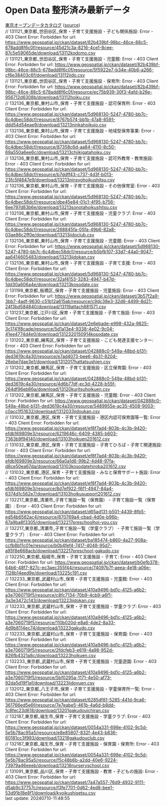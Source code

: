 # Open Data 整形済み最新データ  
[東京オープンデータカタログ](source/20240710-11:48:53-TokyoOpenDataCatalog.csv) \([source](https://catalog.data.metro.tokyo.lg.jp/csv/export)\)  
// 131121_東京都_世田谷区_保育・子育て支援施設 - 子ども関係施設: Error - 403 Client Error: Forbidden for url: https://www.geospatial.jp/ckan/dataset/82b439bf-98bc-46ce-88c5-678add8f6c0f/resource/45d21c3a-8216-4ce1-8cee-87c5e59065de/download/13112kodomo.csv  
// 131121_東京都_世田谷区_保育・子育て支援施設 - 児童館: Error - 403 Client Error: Forbidden for url: https://www.geospatial.jp/ckan/dataset/82b439bf-98bc-46ce-88c5-678add8f6c0f/resource/5f5922e7-b34e-40b6-a266-cf6e38403c6f/download/13112jido.csv  
// 131121_東京都_世田谷区_保育・子育て支援施設 - 保育所: Error - 403 Client Error: Forbidden for url: https://www.geospatial.jp/ckan/dataset/82b439bf-98bc-46ce-88c5-678add8f6c0f/resource/ec75b939-30f3-4afd-b26e-956712d6308b/download/13112hoiku.csv  
// 132136_東京都_東村山市_保育・子育て支援施設 - 認可保育所: Error - 403 Client Error: Forbidden for url: https://www.geospatial.jp/ckan/dataset/5d968130-5247-4780-bb7c-6c4dbec58dcf/resource/8767b574-bb1b-47a8-8591-ddd54d54eae9/download/13213ninkahoikujo.csv  
// 132136_東京都_東村山市_保育・子育て支援施設 - 地域型保育事業: Error - 403 Client Error: Forbidden for url: https://www.geospatial.jp/ckan/dataset/5d968130-5247-4780-bb7c-6c4dbec58dcf/resource/87358c6d-aa84-4110-8c50-69a550a6ee6c/download/13213chiikigatahoiku.csv  
// 132136_東京都_東村山市_保育・子育て支援施設 - 認可外教育・教育施設: Error - 403 Client Error: Forbidden for url: https://www.geospatial.jp/ckan/dataset/5d968130-5247-4780-bb7c-6c4dbec58dcf/resource/b7ddff43-c737-4d3f-b013-23fc5f4847e9/download/13213ninsyohoikushitsu.csv  
// 132136_東京都_東村山市_保育・子育て支援施設 - その他保育室: Error - 403 Client Error: Forbidden for url: https://www.geospatial.jp/ckan/dataset/5d968130-5247-4780-bb7c-6c4dbec58dcf/resource/dbe45e84-01c1-4f95-b756-6ee797d83b6e/download/13213sonotahoikushitsu.csv  
// 132136_東京都_東村山市_保育・子育て支援施設 - 児童クラブ: Error - 403 Client Error: Forbidden for url: https://www.geospatial.jp/ckan/dataset/5d968130-5247-4780-bb7c-6c4dbec58dcf/resource/268845fa-05fa-49b6-82a8-03ae86c2ff0e/download/13213jidoclub.csv  
// 132136_東京都_東村山市_保育・子育て支援施設 - 児童館: Error - 403 Client Error: Forbidden for url: https://www.geospatial.jp/ckan/dataset/5d968130-5247-4780-bb7c-6c4dbec58dcf/resource/b5bfb107-33d7-44a0-9047-aa6414605483/download/13213jidokan.csv  
// 132136_東京都_東村山市_保育・子育て支援施設 - 子育て支援: Error - 403 Client Error: Forbidden for url: https://www.geospatial.jp/ckan/dataset/5d968130-5247-4780-bb7c-6c4dbec58dcf/resource/32af4153-3283-4947-b47d-1dd30a606a4e/download/13213kosodate.csv  
// 131199_東京都_板橋区_保育・子育て支援施設 - 児童施設: Error - 403 Client Error: Forbidden for url: https://www.geospatial.jp/ckan/dataset/3b57f2a9-3bb7-4adf-9630-c51b12a615ab/resource/c9dc38e3-32d6-4499-8d21-24f3bd584840/download/13119attach681571.csv  
// 131237_東京都_江戸川区_保育・子育て支援施設 - 子育て施設: Error - 403 Client Error: Forbidden for url: https://www.geospatial.jp/ckan/dataset/2e6ebade-e998-432a-9825-3c1741f8cade/resource/5d1a13e4-9338-4e02-9c04-41ee4774d4e0/download/1312320150914kosodate.csv  
// 131202_東京都_練馬区_保育・子育て支援施設 - こども発達支援センター: Error - 403 Client Error: Forbidden for url: https://www.geospatial.jp/ckan/dataset/042888c0-549a-48bd-b131-ded3619c4a30/resource/e7ad4073-bee6-4b31-8204-26ebe7dae3e1/download/1312017hattatsushien.csv  
// 131202_東京都_練馬区_保育・子育て支援施設 - 区立保育園: Error - 403 Client Error: Forbidden for url: https://www.geospatial.jp/ckan/dataset/042888c0-549a-48bd-b131-ded3619c4a30/resource/4d6b77df-ec3d-4228-b55f-264df96eb66a/download/13120kuritsuhoikuen.csv  
// 131202_東京都_練馬区_保育・子育て支援施設 - 児童館: Error - 403 Client Error: Forbidden for url: https://www.geospatial.jp/ckan/dataset/042888c0-549a-48bd-b131-ded3619c4a30/resource/5489955e-ac35-4508-9003-c0acc1f51632/download/1312033jidoukan.csv  
// 131032_東京都_港区_保育・子育て支援施設 - 港区内認可保育園等一覧: Error - 403 Client Error: Forbidden for url: https://www.geospatial.jp/ckan/dataset/ef8f7ad4-803b-4c3b-9420-efdb169809e3/resource/6219646c-6409-4385-b603-7363b9f94140/download/13103hoikuen201612.csv  
// 131032_東京都_港区_保育・子育て支援施設 - 子育てひろば・子育て関連施設: Error - 403 Client Error: Forbidden for url: https://www.geospatial.jp/ckan/dataset/ef8f7ad4-803b-4c3b-9420-efdb169809e3/resource/66a0a1d6-99b2-4d48-97fa-d8ce50ea67da/download/13103kosodatehiroba201612.csv  
// 131032_東京都_港区_保育・子育て支援施設 - みなと保育サポート施設: Error - 403 Client Error: Forbidden for url: https://www.geospatial.jp/ckan/dataset/ef8f7ad4-803b-4c3b-9420-efdb169809e3/resource/8d7ef922-f6f1-4947-84a4-6374d1c562e7/download/13103hoikusupport201612.csv  
// 132217_東京都_清瀬市_子育て施設一覧（保育園） - 子育て施設一覧（保育園）: Error - 403 Client Error: Forbidden for url: https://www.geospatial.jp/ckan/dataset/d65ad131-b501-4439-8fb5-ed54b6562ac4/resource/870769a4-cbad-4d0e-b96b-67a9ba8f3305/download/132217preschoolhoi-you.csv  
// 132217_東京都_清瀬市_子育て施設一覧（学童クラブ） - 子育て施設一覧（学童クラブ）: Error - 403 Client Error: Forbidden for url: https://www.geospatial.jp/ckan/dataset/ba185474-b860-4a27-908a-ccfb8b11c01e/resource/b0b4fef4-7417-4048-95d7-a95f8e668acb/download/132217preschool-gakudo.csv  
// 132250_東京都_稲城市_保育・子育て支援施設 - 子育て: Error - 403 Client Error: Forbidden for url: https://www.geospatial.jp/ckan/dataset/b0efb378-64b6-48f7-827c-ec3aec355f44/resource/74097b7f-aeea-4e18-a06e-1128b14eed9e/download/13225c191.csv  
// 132233_東京都_武蔵村山市_保育・子育て支援施設 - 児童館: Error - 403 Client Error: Forbidden for url: https://www.geospatial.jp/ckan/dataset/410a9496-bd1c-4125-a6b2-a3e7060719f5/resource/c8fc7134-70b9-4cb9-a6f1-3a3e3472c143/download/13223jidokan.csv  
// 132233_東京都_武蔵村山市_保育・子育て支援施設 - 学童クラブ: Error - 403 Client Error: Forbidden for url: https://www.geospatial.jp/ckan/dataset/410a9496-bd1c-4125-a6b2-a3e7060719f5/resource/110b020d-e8a6-4de2-8a33-4d9b8114ec74/download/13223gakudo.csv  
// 132233_東京都_武蔵村山市_保育・子育て支援施設 - 保育園: Error - 403 Client Error: Forbidden for url: https://www.geospatial.jp/ckan/dataset/410a9496-bd1c-4125-a6b2-a3e7060719f5/resource/2fdcfeb3-e619-4a98-952d-826fb4321a8c/download/13223hoikuen.csv  
// 132233_東京都_武蔵村山市_保育・子育て支援施設 - 児童遊園: Error - 403 Client Error: Forbidden for url: https://www.geospatial.jp/ckan/dataset/410a9496-bd1c-4125-a6b2-a3e7060719f5/resource/5bf0295a-1171-4e50-af73-92da5d19f1af/download/13223jidoyuen.csv  
// 132012_東京都_八王子市_保育・子育て支援施設 - 学童保育所一覧: Error - 403 Client Error: Forbidden for url: https://www.geospatial.jp/ckan/dataset/6285df81-5285-441d-9ca6-361766ed5e6f/resource/7e7eabe5-461b-4a6d-b8dd-1c8fec23d618/download/13201gakudouichiran.csv  
// 132187_東京都_福生市_保育・子育て支援施設 - 学童クラブ: Error - 403 Client Error: Forbidden for url: https://www.geospatial.jp/ckan/dataset/0054a331-698e-4102-9c5d-5e5b78ac95a5/resource/e8e85807-832f-4e43-b836-60181cc3f993/download/13218gakudouclub.csv  
// 132187_東京都_福生市_保育・子育て支援施設 - 保育園・保育所: Error - 403 Client Error: Forbidden for url: https://www.geospatial.jp/ckan/dataset/0054a331-698e-4102-9c5d-5e5b78ac95a5/resource/f5c48b6b-a2dd-40e6-9224-73979a46eeeb/download/13218nurseryschool.csv  
// 131091_東京都_品川区_保育・子育て支援施設 - 教育・子どもの施設: Error - 403 Client Error: Forbidden for url: https://www.geospatial.jp/ckan/dataset/7a47a557-76d9-4932-9111-d5ab9c37757c/resource/f3fe7701-0d62-4ed8-bee1-53d91b18e8f1/download/kyoikushisetsu.csv  
last update: 20240710-11:48:55  